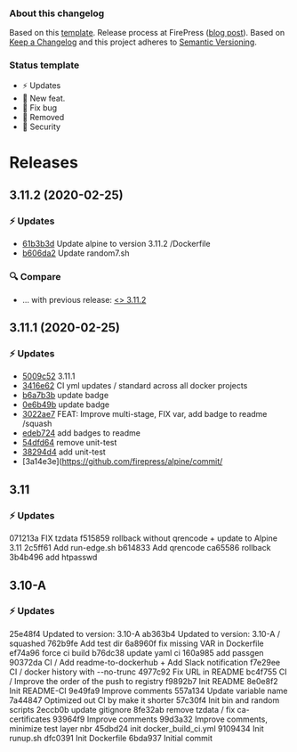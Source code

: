 ### About this changelog

Based on this [template](https://gist.github.com/pascalandy/af709db02d3fe132a3e6f1c11b934fe4). Release process at FirePress ([blog post](https://firepress.org/en/software-and-ghost-updates/)). Based on [Keep a Changelog](https://keepachangelog.com/en/1.0.0/) and this project adheres to [Semantic Versioning](https://semver.org/spec/v2.0.0.html).

### Status template

- ⚡️ Updates
- 🚀 New feat.
- 🐛 Fix bug
- 🛑 Removed
- 🔑 Security

# Releases

## 3.11.2 (2020-02-25)
### ⚡️ Updates
- [61b3b3d](https://github.com/firepress/alpine/commit/61b3b3d) Update alpine to version 3.11.2 /Dockerfile
- [b606da2](https://github.com/firepress/alpine/commit/b606da2) Update random7.sh

### 🔍 Compare
- ... with previous release: [ <> 3.11.2](https://github.com/firepress/alpine/compare/...3.11.2)

## 3.11.1 (2020-02-25)
### ⚡️ Updates
- [5009c52](https://github.com/firepress/alpine/commit/5009c52) 3.11.1
- [3416e62](https://github.com/firepress/alpine/commit/3416e62) CI yml updates / standard across all docker projects
- [b6a7b3b](https://github.com/firepress/alpine/commit/b6a7b3b) update badge
- [0e6b49b](https://github.com/firepress/alpine/commit/0e6b49b) update badge
- [3022ae7](https://github.com/firepress/alpine/commit/3022ae7) FEAT: Improve multi-stage, FIX var, add badge to readme /squash
- [edeb724](https://github.com/firepress/alpine/commit/edeb724) add badges to readme
- [54dfd64](https://github.com/firepress/alpine/commit/54dfd64) remove unit-test
- [38294d4](https://github.com/firepress/alpine/commit/38294d4) add unit-test
- [3a14e3e](https://github.com/firepress/alpine/commit/

## 3.11
### ⚡️ Updates
071213a FIX tzdata
f515859 rollback without qrencode + update to Alpine 3.11
2c5ff61 Add run-edge.sh
b614833 Add qrencode
ca65586 rollback
3b4b496 add htpasswd

## 3.10-A
### ⚡️ Updates
25e48f4 Updated to version: 3.10-A
ab363b4 Updated to version: 3.10-A / squashed
762b9fe Add test dir
6a8960f fix missing VAR in Dockerfile
ef74a96 force ci build
b76dc38 update yaml ci
160a985 add passgen
90372da CI / Add readme-to-dockerhub + Add Slack notification
f7e29ee CI / docker history with --no-trunc
4977c92 Fix URL in README
bc4f755 CI / Improve the order of the push to registry
f9892b7 Init README
8e0e8f2 Init README-CI
9e49fa9 Improve comments
557a134 Update variable name
7a44847 Optimized out CI by make it shorter
57c30f4 Init bin and random scripts
2eccb0b update gitignore
8fe32ab remove tzdata / fix ca-certificates
93964f9 Improve comments
99d3a32 Improve comments, minimize test layer nbr
45dbd24 init docker_build_ci.yml
9109434 Init runup.sh
dfc0391 Init Dockerfile
6bda937 Initial commit

